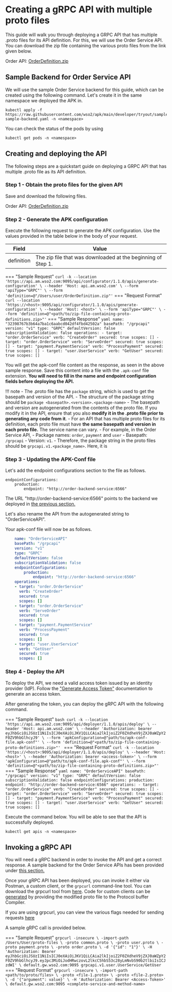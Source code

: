 # Creating a gRPC API with multiple proto files

This guide will walk you through deploying a GRPC API that has multiple .proto files for its API definition. For this, we will use the Order Service API. You can download the zip file containing the various proto files from the link given below.

Order API: [OrderDefinition.zip](../../../assets/files/get-started/OrderDefinition.zip)

## Sample Backend for Order Service API

We will use the sample Order Service backend for this guide, which can be created using the following command. Let's create it in the same namespace we deployed the APK in.

```
kubectl apply -f https://raw.githubusercontent.com/wso2/apk/main/developer/tryout/samples/order-sample-backend.yaml -n <namespace>
```

You can check the status of the pods by using 
```
kubectl get pods -n <namespace>
```

## Creating and deploying the API

The following steps are a quickstart guide on deploying a GRPC API that has multiple .proto file as its API definition. 

### Step 1 - Obtain the proto files for the given API

Save and download the following files.

Order API: [OrderDefinition.zip](../../../assets/files/get-started/OrderDefinition.zip)

### Step 2 - Generate the APK configuration

Execute the following request to generate the APK configuration. Use the values provided in the table below in the body of your request. 

| Field      | Value                                                        |
| ---------- | ------------------------------------------------------------ |
| definition | The zip file that was downloaded at the beginning of Step 1. |

=== "Sample Request"
    ```
    curl -k --location 'https://api.am.wso2.com:9095/api/configurator/1.1.0/apis/generate-configuration' \
    --header 'Host: api.am.wso2.com' \
    --form 'apiType="GRPC"' \
    --form 'definition=@"/Users/user/OrderDefinition.zip"'
    ```
=== "Request Format"
    ```
    curl --location 'https://<host>:9095/api/configurator/1.1.0/apis/generate-configuration' \
    --header 'Host: <host>' \
    --form 'apiType="GRPC"' \
    --form 'definition=@"<path/to/zip-file-containing-proto-definitions.zip>"'
    ```
=== "Sample Response"
    ```yaml
    name: "32398767b3b64a7ba1c6aabcd042df4fbd42502a"
    basePath: "/grpcapi"
    version: "v1"
    type: "GRPC"
    defaultVersion: false
    subscriptionValidation: false
    operations:
    - target: "order.OrderService"
      verb: "CreateOrder"
      secured: true
      scopes: []
    - target: "order.OrderService"
      verb: "ServeOrder"
      secured: true
      scopes: []
    - target: "payment.PaymentService"
      verb: "ProcessPayment"
      secured: true
      scopes: []
    - target: "user.UserService"
      verb: "GetUser"
      secured: true
      scopes: []
    ```

You will get the apk-conf file content as the response, as seen in the above sample response. Save this content into a file with the `.apk-conf` file extension. **You will need to fill in the name and endpoint configuration fields before deploying the API.**

!!! note
    - The .proto file has the `package` string, which is used to get the basepath and version of the API.
    - The structure of the package string should be `package <basepath>.<version>.<package-name>`
    - The basepath and version are autogenerated from the contents of the proto file. If you modify it in the API, ensure that you also **modify it in the .proto file prior to generating any code from it**. 
    - For an API that has multiple proto files for its definition, each proto file must have **the same basepath and version in each proto file.** The service name can vary.
    - For example, in the Order Service API,
        - Package names: `order`, `payment` and `user` 
        - Basepath: `/grpcapi`
        - Version: `v1`. 
        - Therefore, the package string in the proto files should be `grpcapi.v1.<package_name>`. Here, it is 

### Step 3 - Updating the APK-Conf file

Let's add the endpoint configurations section to the file as follows.

```
endpointConfigurations:
    production:
        endpoint: "http://order-backend-service:6566"
```

The URL "http://order-backend-service:6566" points to the backend we deployed in [the previous section.](#sample-backend-for-order-service-api)

Let's also rename the API from the autogenerated string to "OrderServiceAPI".

Your apk-conf file will now be as follows.
```yaml
    name: "OrderServiceAPI"
    basePath: "/grpcapi"
    version: "v1"
    type: "GRPC"
    defaultVersion: false
    subscriptionValidation: false
    endpointConfigurations:
        production:
            endpoint: "http://order-backend-service:6566"
    operations:
    - target: "order.OrderService"
      verb: "CreateOrder"
      secured: true
      scopes: []
    - target: "order.OrderService"
      verb: "ServeOrder"
      secured: true
      scopes: []
    - target: "payment.PaymentService"
      verb: "ProcessPayment"
      secured: true
      scopes: []
    - target: "user.UserService"
      verb: "GetUser"
      secured: true
      scopes: []
```

### Step 4 - Deploy the API

To deploy the API, we need a valid access token issued by an identity provider (IdP). Follow the ["Generate Access Token"](../../../develop-and-deploy-api/security/generate-access-token.md) documentation to generate an access token.

After generating the token, you can deploy the gRPC API with the following command.

=== "Sample Request"
    ```bash
    curl -k --location 'https://api.am.wso2.com:9095/api/deployer/1.1.0/apis/deploy' \
    --header 'Host: api.am.wso2.com' \
    --header 'Authorization: bearer eyJhbGciOiJSUzI1NiIsICJ0eXAiOiJKV1QiLCAia2lkIjoiZ2F0ZXdheV9jZXJ0aWZpY2F0ZV9hbGlhcyJ9' \
    --form 'apkConfiguration=@"path/to/apk-conf-file.apk-conf"' \
    --form 'definition=@"<path/to/zip-file-containing-proto-definitions.zip>"'
    ```
=== "Request Format"
    ```
    curl -k --location 'https://<host>:9095/api/deployer/1.1.0/apis/deploy' \
    --header 'Host: <host>' \
    --header 'Authorization: bearer <access-token>' \
    --form 'apkConfiguration=@"path/to/apk-conf-file.apk-conf"' \
    --form 'definition=@"<path/to/zip-file-containing-proto-definitions.zip>"'
    ```
=== "Sample Response"
    ```yaml
    name: "OrderServiceAPI"
    basePath: "/grpcapi"
    version: "v1"
    type: "GRPC"
    defaultVersion: false
    subscriptionValidation: false
    endpointConfigurations:
        production:
            endpoint: "http://order-backend-service:6566"
    operations:
    - target: "order.OrderService"
      verb: "CreateOrder"
      secured: true
      scopes: []
    - target: "order.OrderService"
      verb: "ServeOrder"
      secured: true
      scopes: []
    - target: "payment.PaymentService"
      verb: "ProcessPayment"
      secured: true
      scopes: []
    - target: "user.UserService"
      verb: "GetUser"
      secured: true
      scopes: []
    ```

Execute the command below. You will be able to see that the API is successfully deployed.
```
kubectl get apis -n <namespace>
```

## Invoking a gRPC API

You will need a gRPC backend in order to invoke the API and get a correct response. A sample backend for the Order Service APIs has been provided under [this section.](#sample-backend-for-grpc)

Once your gRPC API has been deployed, you can invoke it either via Postman, a custom client, or the `grpcurl` command-line tool. You can download the grpcurl tool from [here](https://github.com/fullstorydev/grpcurl). Code for custom clients can be [generated](https://grpc.io/docs/) by providing the modified proto file to the Protocol buffer Compiler.

If you are using grpcurl, you can view the various flags needed for sending requests [here](https://github.com/fullstorydev/grpcurl)

A sample gRPC call is provided below.

=== "Sample Request"
    ```
    grpcurl -insecure \
    -import-path /Users/User/proto-files \
    -proto common.proto \
    -proto user.proto \
    -proto payment.proto \
    -proto order.proto \
    -d '{"id": "1"}' \
    -H 'Authorization: Bearer eyJhbGciOiJSUzI1NiIsICJ0eXAiOiJKV1QiLCAia2lkIjoiZ2F0ZXdheV9jZXJ0aWZpY2F0ZV9hbGlhcyJ9.eyJpc3MiOiJodHRwczovL2lkcC5hbS53c28yLmNvbS90b2tlbiIsICJzdWI' \
    default.gw.wso2.com:9095 grpcapi.v1.user.UserService/GetUser
    ```
=== "Request Format"
    ```
    grpcurl -insecure \
    -import-path <path/to/proto/files> \
    -proto <file-1.proto> \
    -proto <file-2.proto> \
    -d '{"argument": value}' \
    -H 'Authorization: Bearer <Access-Token>' \
    default.gw.wso2.com:9095 <complete-service-and-method-name>
    ```